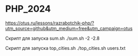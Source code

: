 # PHP_2024

https://otus.ru/lessons/razrabotchik-php/?utm_source=github&utm_medium=free&utm_campaign=otus

Скрипт для запуска sum.sh
./sum.sh -2 -2.8

Скрипт для запуска top_cities.sh
./top_cities.sh users.txt